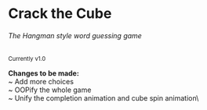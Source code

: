 # Crack the Cube
###### The Hangman style word guessing game
<sub>Currently v1.0</sub>

**Changes to be made:**\
~ Add more choices\
~ OOPify the whole game\
~ Unify the completion animation and cube spin animation\
